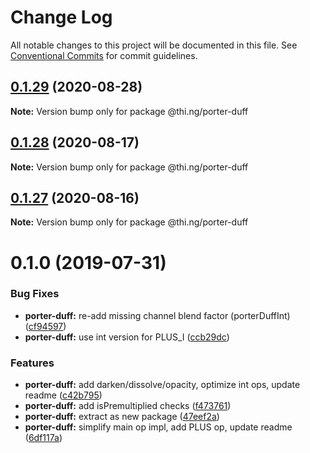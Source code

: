 # Change Log

All notable changes to this project will be documented in this file.
See [Conventional Commits](https://conventionalcommits.org) for commit guidelines.

## [0.1.29](https://github.com/thi-ng/umbrella/compare/@thi.ng/porter-duff@0.1.28...@thi.ng/porter-duff@0.1.29) (2020-08-28)

**Note:** Version bump only for package @thi.ng/porter-duff





## [0.1.28](https://github.com/thi-ng/umbrella/compare/@thi.ng/porter-duff@0.1.27...@thi.ng/porter-duff@0.1.28) (2020-08-17)

**Note:** Version bump only for package @thi.ng/porter-duff





## [0.1.27](https://github.com/thi-ng/umbrella/compare/@thi.ng/porter-duff@0.1.26...@thi.ng/porter-duff@0.1.27) (2020-08-16)

**Note:** Version bump only for package @thi.ng/porter-duff





# 0.1.0 (2019-07-31)

### Bug Fixes

* **porter-duff:** re-add missing channel blend factor (porterDuffInt) ([cf94597](https://github.com/thi-ng/umbrella/commit/cf94597))
* **porter-duff:** use int version for PLUS_I ([ccb29dc](https://github.com/thi-ng/umbrella/commit/ccb29dc))

### Features

* **porter-duff:** add darken/dissolve/opacity, optimize int ops, update readme ([c42b795](https://github.com/thi-ng/umbrella/commit/c42b795))
* **porter-duff:** add isPremultiplied checks ([f473761](https://github.com/thi-ng/umbrella/commit/f473761))
* **porter-duff:** extract as new package ([47eef2a](https://github.com/thi-ng/umbrella/commit/47eef2a))
* **porter-duff:** simplify main op impl, add PLUS op, update readme ([6df117a](https://github.com/thi-ng/umbrella/commit/6df117a))
